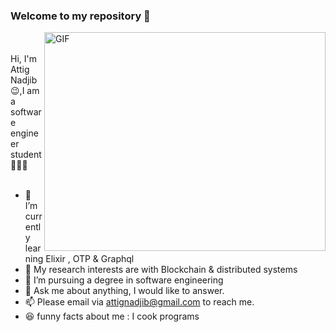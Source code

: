 ### Welcome to my repository  👋

  <img align="right" alt="GIF" height="350" width="450" src="https://user-images.githubusercontent.com/49757658/134084516-27f9e254-fbb2-4b3b-ae12-99f259b9ed24.gif" />
   
<br />
<br />
  Hi, I'm Attig Nadjib 😉,I am a software engineer student 👨🏻‍💻 

<br />
<br />

- 🌱 I’m currently learning Elixir , OTP & Graphql
- 🤔 My research interests are with Blockchain & distributed systems
- 💼 I’m pursuing a  degree in software engineering
- 💬 Ask me about anything, I would like to answer. 
- 📫 Please email via attignadjib@gmail.com to reach me.
- :laughing: funny facts about me :  I cook programs 
